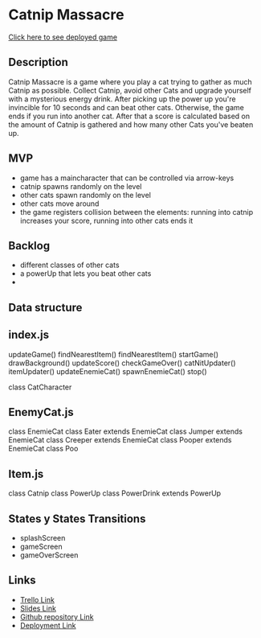 # Catnip Massacre

[Click here to see deployed game](https://neuercoolername.github.io/catnip-massacre/)

## Description
Catnip Massacre is a game where you play a cat trying to gather as much Catnip as possible. Collect Catnip, avoid other Cats and upgrade yourself with a mysterious energy drink. After picking up the power up you're invincible for 10 seconds and can beat other cats. Otherwise, the game ends if you run into another cat. After that a score is calculated based on the amount of Catnip is gathered and how many other Cats you've beaten up.


## MVP
- game has a maincharacter that can be controlled via arrow-keys
- catnip spawns randomly on the level
- other cats spawn randomly on the level
- other cats move around
- the game registers collision between the elements: running into catnip increases your score, running into other cats ends it

## Backlog
- different classes of other cats
- a powerUp that lets you beat other cats
- 


## Data structure

## index.js
updateGame()
findNearestItem()
findNearestItem()
startGame()
drawBackground()
updateScore()
checkGameOver()
catNitUpdater()
itemUpdater()
updateEnemieCat()
spawnEnemieCat()
stop()

class CatCharacter


## EnemyCat.js
class EnemieCat
class Eater extends EnemieCat
class Jumper extends EnemieCat
class Creeper extends EnemieCat
class Pooper extends EnemieCat
class Poo
## Item.js
class Catnip
class PowerUp
class PowerDrink extends PowerUp

## States y States Transitions
- splashScreen
- gameScreen
- gameOverScreen


## Links

- [Trello Link](https://trello.com/b/8DvOgOlB/catnip-massacre)
- [Slides Link](http://slides.com)
- [Github repository Link](https://github.com/neuercoolername/catnip-massacre)
- [Deployment Link](https://neuercoolername.github.io/catnip-massacre/)